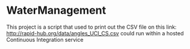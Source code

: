 # WaterManagement
This project is a script that used to print out the CSV file on this link: http://rapid-hub.org/data/angles_UCI_CS.csv  could run within a hosted Continuous Integration service 
